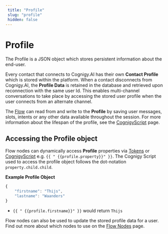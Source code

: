 ```yaml
---
 title: "Profile" 
 slug: "profile" 
 hidden: false 
---
```

# Profile

The Profile is a JSON object which stores persistent information about the end-user.

Every contact that connects to Cognigy.AI has their own **Contact Profile** which is stored within the platform. When a contact disconnects from Cognigy.AI, the **Profile Data** is retained in the database and retrieved upon reconnection with the same user Id. This enables multi-channel conversations to take place by accessing the stored user profile when the user connects from an alternate channel.

The [Flow]({{config.site_url}}ai/resources/build/flows/) can read from and write to the **Profile** by saving user messages, slots, intents or any other data available throughout the session. For more information about the lifespan of the profile, see the [CognigyScript]({{config.site_url}}ai/tools/cognigy-script/#cognigy-objects-life-span/) page.

## Accessing the Profile object
<div class="divider"></div>

Flow nodes can dynamically access **Profile** properties via [Tokens]({{config.site_url}}ai/resources/manage/tokens/) or [CognigyScript]({{config.site_url}}ai/tools/cognigy-script/) e.g. `{{ " {{profile.property}}" }}`. The Cognigy Script used to access the profile object follows the dot-notation `property.child.child`.

**Example Profile Object**

```JavaScript
{
    "firstname": "Thijs",
    "lastname": "Waanders"
}
```

* `{{ " {{profile.firstname}}" }}` would return `Thijs`

Flow nodes can also be used to update the stored profile data for a user. Find out more about which nodes to use on the [Flow Nodes]({{config.site_url}}ai/flow-nodes/flow-nodes-overview/#profile-nodes) page.
